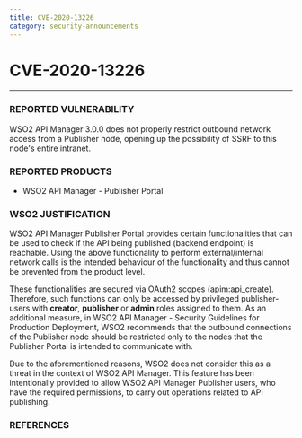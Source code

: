```yaml
---
title: CVE-2020-13226
category: security-announcements
---
```


# CVE-2020-13226
---

### REPORTED VULNERABILITY
WSO2 API Manager 3.0.0 does not properly restrict outbound network access from a Publisher node, opening up the possibility of SSRF to this node's entire intranet.


### REPORTED PRODUCTS
* WSO2 API Manager - Publisher Portal


### WSO2 JUSTIFICATION
WSO2 API Manager Publisher Portal provides certain functionalities that can be used to check if the API being published (backend endpoint) is reachable. Using the above functionality to perform external/internal network calls is the intended behaviour of the functionality and thus cannot be prevented from the product level.

These functionalities are secured via OAuth2 scopes (apim:api_create). Therefore, such functions can only be accessed by privileged publisher-users with **creator**, **publisher** or **admin** roles assigned to them. As an additional measure, in WSO2 API Manager - Security Guidelines for Production Deployment, WSO2 recommends that the outbound connections of the Publisher node should be restricted only to the nodes that the Publisher Portal is intended to communicate with.

Due to the aforementioned reasons, WSO2 does not consider this as a threat in the context of WSO2 API Manager. This feature has been intentionally provided to allow WSO2 API Manager Publisher users, who have the required permissions, to carry out operations related to API publishing.


### REFERENCES
[^1]: [https://cve.mitre.org/cgi-bin/cvename.cgi?name=CVE-2020-13226](https://cve.mitre.org/cgi-bin/cvename.cgi?name=CVE-2020-13226)

